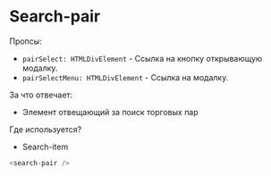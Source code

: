 # Search-pair

Пропсы:

- `pairSelect: HTMLDivElement` - Ссылка на кнопку открывающую модалку.
- `pairSelectMenu: HTMLDivElement` - Ссылка на модалку.

За что отвечает:

- Элемент отвещающий за поиск торговых пар

Где используется?

- Search-item

```ts
<search-pair />
```
